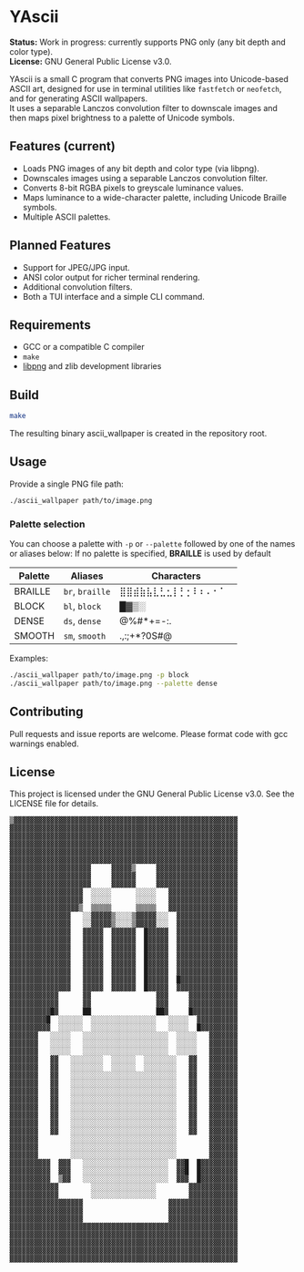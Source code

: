 # YAscii

**Status:** Work in progress: currently supports PNG only (any bit depth and color type).  
**License:** GNU General Public License v3.0.

YAscii is a small C program that converts PNG images into Unicode-based ASCII art, designed for use in terminal utilities like `fastfetch` or `neofetch`, and for generating ASCII wallpapers.  
It uses a separable Lanczos convolution filter to downscale images and then maps pixel brightness to a palette of Unicode symbols.

## Features (current)

- Loads PNG images of any bit depth and color type (via libpng).
- Downscales images using a separable Lanczos convolution filter.
- Converts 8-bit RGBA pixels to greyscale luminance values.
- Maps luminance to a wide-character palette, including Unicode Braille symbols.
- Multiple ASCII palettes.

## Planned Features 
- Support for JPEG/JPG input.
- ANSI color output for richer terminal rendering.
- Additional convolution filters.
- Both a TUI interface and a simple CLI command.

## Requirements

- GCC or a compatible C compiler
- `make`
- [libpng](http://www.libpng.org/pub/png/libpng.html) and zlib development libraries

## Build

```bash
make
```

The resulting binary ascii_wallpaper is created in the repository root.

## Usage

Provide a single PNG file path:

```bash
./ascii_wallpaper path/to/image.png
```

### Palette selection

You can choose a palette with `-p` or `--palette` followed by one of the names or aliases below:
If no palette is specified, **BRAILLE** is used by default

| Palette  | Aliases            | Characters                        |
|----------|--------------------|------------------------------------|
| BRAILLE  | `br`, `braille`    | ⣿⣿⣾⣷⣧⣇⣃⣂⡇⡃⡂⠇⠆⠄⠂⠁⠀ |
| BLOCK    | `bl`, `block`      | █▓▒░                              |
| DENSE    | `ds`, `dense`      | @%#*+=-:.                          |
| SMOOTH   | `sm`, `smooth`     | .,:;+*?0S#@                        |

Examples:
```bash
./ascii_wallpaper path/to/image.png -p block 
./ascii_wallpaper path/to/image.png --palette dense 
```

## Contributing

Pull requests and issue reports are welcome. Please format code with gcc warnings enabled.

## License
This project is licensed under the GNU General Public License v3.0. See the LICENSE file for details.

```text
▒▓▓▓▓▓▓▓▓▓▓▓▓▓▓▓▓▓▓▓▓▓▓▓▓▓▓▓▓▓▓▓▓▓▓▓▓▓▓▓▓▓▓▓▓▓▓▓▓▓▓▓▓▓▓▓
▓▓▓▓▓▓▓▓▓▓▓▓▓▓▓▓▓▓▓▓▓▓▓▓▓▓▓▓▓▓▓▓▓▓▓▓▓▓▓▓▓▓▓▓▓▓▓▓▓▓▓▓▓▓▓▓
▓▓▓▓▓▓▓▓▓▓▓▓▓▓▓▓▓▓▓▓▓▓▓▓▓▓▓▓▓▓▓▓▓▓▓▓▓▓▓▓▓▓▓▓▓▓▓▓▓▓▓▓▓▓▓▓
▓▓▓▓▓▓▓▓▓▓▓▓▓▓▓▓▓▓▓▓▓▓▓▓▓▓▓▓▓▓▓▓▓▓▓▓▓▓▓▓▓▓▓▓▓▓▓▓▓▓▓▓▓▓▓▓
▓▓▓▓▓▓▓▓▓▓▓▓▓▓▓▓▓▓▓▓▓▓▓▓▓▓▓▓▓▓▓▓▓▓▓▓▓▓▓▓▓▓▓▓▓▓▓▓▓▓▓▓▓▓▓▓
▓▓▓▓▓▓▓▓▓▓▓▓▓▓▓▓▓▓▓▓▓▓▓▓▓▓▓▓▓▓▓▓▓▓▓▓▓▓▓▓▓▓▓▓▓▓▓▓▓▓▓▓▓▓▓▓
▓▓▓▓▓▓▓▓▓▓▓▓▓▓▓▓▓▓▓▓     ▓▓▓▓▓▒     ▓▓▓▓▓▓▓▓▓▓▓▓▓▓▓▓▓▓▓▓
▓▓▓▓▓▓▓▓▓▓▓▓▓▓▓▓▓▓▓▓     ▓▓▓▓▓▓     ▓▓▓▓▓▓▓▓▓▓▓▓▓▓▓▓▓▓▓▓
▓▓▓▓▓▓▓▓▓▓▓▓▓▓▓▓▓▓▓▓     ▓▓▓▓▓▓     ▓▓▓▓▓▓▓▓▓▓▓▓▓▓▓▓▓▓▓▓
▓▓▓▓▓▓▓▓▓▓▓▓▓▓▓▓▓▓  ░░░░░      ░░░░░   ▓▓▓▓▓▓▓▓▓▓▓▓▓▓▓▓▓
▓▓▓▓▓▓▓▓▓▓▓▓▓▓▓▓▓▓  ░░░░░      ░░░░░   ▓▓▓▓▓▓▓▓▓▓▓▓▓▓▓▓▓
▓▓▓▓▓▓▓▓▓▓▓▓▓▓▓▓▓▒  ▒▒▒▒▒      ▒▒▒▒▒   ▓▓▓▓▓▓▓▓▓▓▓▓▓▓▓▓▓
▓▓▓▓▓▓▓▓▓▓▓▓▓▓▓   ░░▓▓▓▓▓▒░░░░▒▓▓▓▓▓░░░  ▓▓▓▓▓▓▓▓▓▓▓▓▓▓▓
▓▓▓▓▓▓▓▓▓▓▓▓▓▓▓   ░░▓▓▓▓▓▒░░░░▒▓▓▓▓▓░░░  ▓▓▓▓▓▓▓▓▓▓▓▓▓▓▓
▓▓▓▓▓▓▓▓▓▓▓▓▓▓▓   ▓▓▓▓▓  ▓▓▓▓▓▓  █▓▓▓▓▓  ▓▓▓▓▓▓▓▓▓▓▓▓▓▓▓
▓▓▓▓▓▓▓▓▓▓▓▓▓▓▓   ▓▓▓▓▓  ▓▓▓▓▓▓  █▓▓▓▓▓  ▓▓▓▓▓▓▓▓▓▓▓▓▓▓▓
▓▓▓▓▓▓▓▓▓▓▓▓▓▓▓   ▓▓▓▓▓  ▓▓▓▓▓▓  █▓▓▓▓▓  ▓▓▓▓▓▓▓▓▓▓▓▓▓▓▓
▓▓▓▓▓▓▓▓▓▓▓▓▓▓▓   ▓▓▓▓▓  ▓▓▓▓▓▓  █▓▓▓▓▓  ▓▓▓▓▓▓▓▓▓▓▓▓▓▓▓
▓▓▓▓▓▓▓▓▓▓▓▓▓▓▓   ▓▓▓▓▓  ▓▓▓▓▓▓  █▓▓▓▓▓  ▓▓▓▓▓▓▓▓▓▓▓▓▓▓▓
▓▓▓▓▓▓▓▓▓▓▓▓▓▓▓   ▓▓▓▓▓  ▓▓▓▓▓▓  █▓▓▓▓▓  ▓▓▓▓▓▓▓▓▓▓▓▓▓▓▓
▓▓▓▓▓▓▓▓▓▓▓▓▓▓▓   ▓▓▓▓▓  ▓▓▓▓▓▓  █▓▓▓▓▓  █▓▓▓▓▓▓▓▓▓▓▓▓▓▓
▓▓▓▓▓▓▓▓▓▓▓▓▓▓▓   ▓▓▓▓▓  ▓▓▓▓▓▓  █▓▓▓▓▓  ▓▓▓▓▓▓▓▓▓▓▓▓▓▓▓
▓▓▓▓▓▓▓▓▓▓▓▓      ▓▓                ▓▓▓     ▓▓▓▓▓▓▓▓▓▓▓▓
▓▓▓▓▓▓▓▓▓▓▓▓      ▓▓                ▓▓▓     ▓▓▓▓▓▓▓▓▓▓▓▓
▓▓▓▓▓▓▓▓▓▓█▓      ██                ██▓     █▓▓▓▓▓▓▓▓▓▓▓
▓▓▓▓▓▓▓▓▓█  ░░░░░░  ░░░░░░░░░░░░░░░░   ░░░░░  ▓▓▓▓▓▓▓▓▓▓
▓▓▓▓▓▓▓▓▓▓  ░░░░░░  ░░░░░░░░░░░░░░░░   ░░░░░  █▓▓▓▓▓▓▓▓▓
▓▓▓▓▓▓▓   ░░░░░   ░░░░░░░░░░░░░░░░░░░░░  ░░░░░   ▓▓▓▓▓▓▓
▓▓▓▓▓▓▓   ░░░░░   ░░░░░░░░░░░░░░░░░░░░░  ░░░░░   ▓▓▓▓▓▓▓
▓▓▓▓▓▓▓   ░░░░░   ░░░░░░░░░░░░░░░░░░░░░  ░░░░░   ▓▓▓▓▓▓▓
▓▓▓▓▓▓▓   ▓▓   ░░░░░░░░  ░░░░░░  ░░░░░░░░   ▓▓   ▓▓▓▓▓▓▓
▓▓▓▓▓▓▓   ▓▓   ░░░░░░░░  ░░░░░░  ░░░░░░░░   ▓▓   ▓▓▓▓▓▓▓
▓▓▓▓▓▓▓   ▓▓   ░░░░░░░░░░░░░░░░░░░░░░░░░░   ▓▓   ▓▓▓▓▓▓▓
▓▓▓▓▓▓▓   ▓▓   ░░░░░░░░░░░░░░░░░░░░░░░░░░   ▓▓   ▓▓▓▓▓▓▓
▓▓▓▓▓▓▓   ▓▓   ░░░░░░░░░░░░░░░░░░░░░░░░░░   ▓▓   ▓▓▓▓▓▓▓
▓▓▓▓▓▓▓   ▓▓   ░░░░░░░░░░░░░░░░░░░░░░░░░░   ▓▓   ▓▓▓▓▓▓▓
▓▓▓▓▓▓▓   ▓▓   ░░░░░░░░░░░░░░░░░░░░░░░░░░   ▓▓   ▓▓▓▓▓▓▓
▓▓▓▓▓▓▓   ▓▓   ░░░░░░░░░░░░░░░░░░░░░░░░░░   ▓▓   ▓▓▓▓▓▓▓
▓▓▓▓▓▓▓   ▓▓   ░░░░░░░░░░░░░░░░░░░░░░░░░░   ▓▓   ▓▓▓▓▓▓▓
▓▓▓▓▓▓▓   ▓▓   ░░░░░░░░░░░░░░░░░░░░░░░░░░   ▓▓   ▓▓▓▓▓▓▓
▓▓▓▓▓▓▓        ░░░░░░░░░░░░░░░░░░░░░░░░░░        ▓▓▓▓▓▓▓
▓▓▓▓▓▓▓        ░░░░░░░░░░░░░░░░░░░░░░░░░░        ▓▓▓▓▓▓▓
▓▓▓▓▓▓▓        ░░░░░░░░░░░░░░░░░░░░░░░░░░        ▓▓▓▓▓▓▓
▓▓▓▓▓▓▓▓▓▓  ▓▓▓   ░░░░░░░░░░░░░░░░░░░░░  ▓▓█  █▓▓▓▓▓▓▓▓▓
▓▓▓▓▓▓▓▓▓▓  ▓▓▓   ░░░░░░░░░░░░░░░░░░░░░  ▓▓█  █▓▓▓▓▓▓▓▓▓
▓▓▓▓▓▓▓▓▓▓  ▒▓▓   ░░░░░░░░░░░░░░░░░░░░░  ▓▓▓  █▓▓▓▓▓▓▓▓▓
▓▓▓▓▓▓▓▓▓▓▓▓        ░░░░░░░░░░░░░░░░        ▓▓▓▓▓▓▓▓▓▓▓▓
▓▓▓▓▓▓▓▓▓▓▓▓        ░░░░░░░░░░░░░░░░        ▓▓▓▓▓▓▓▓▓▓▓▓
▓▓▓▓▓▓▓▓▓▓▓▓▓▓▓▓▓▓                     ▓▓▓▓▓▓▓▓▓▓▓▓▓▓▓▓▓
▓▓▓▓▓▓▓▓▓▓▓▓▓▓▓▓▓▓                     ▓▓▓▓▓▓▓▓▓▓▓▓▓▓▓▓▓
▓▓▓▓▓▓▓▓▓▓▓▓▓▓▓▓▓▓                     ▓▓▓▓▓▓▓▓▓▓▓▓▓▓▓▓▓
▓▓▓▓▓▓▓▓▓▓▓▓▓▓▓▓▓▓▓▓▓▓▓▓▓▓▓▓▓▓▓▓▓▓▓▓▓▓▓▓▓▓▓▓▓▓▓▓▓▓▓▓▓▓▓▓
▓▓▓▓▓▓▓▓▓▓▓▓▓▓▓▓▓▓▓▓▓▓▓▓▓▓▓▓▓▓▓▓▓▓▓▓▓▓▓▓▓▓▓▓▓▓▓▓▓▓▓▓▓▓▓▓
▓▓▓▓▓▓▓▓▓▓▓▓▓▓▓▓▓▓▓▓▓▓▓▓▓▓▓▓▓▓▓▓▓▓▓▓▓▓▓▓▓▓▓▓▓▓▓▓▓▓▓▓▓▓▓▓
▓▓▓▓▓▓▓▓▓▓▓▓▓▓▓▓▓▓▓▓▓▓▓▓▓▓▓▓▓▓▓▓▓▓▓▓▓▓▓▓▓▓▓▓▓▓▓▓▓▓▓▓▓▓▓▓
▓▓▓▓▓▓▓▓▓▓▓▓▓▓▓▓▓▓▓▓▓▓▓▓▓▓▓▓▓▓▓▓▓▓▓▓▓▓▓▓▓▓▓▓▓▓▓▓▓▓▓▓▓▓▓▓
```
